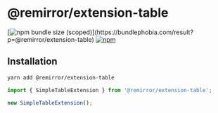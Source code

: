 # @remirror/extension-table

[![npm bundle size (scoped)](https://img.shields.io/bundlephobia/minzip/@remirror/extension-table.svg?)](https://bundlephobia.com/result?p=@remirror/extension-table)
[![npm](https://img.shields.io/npm/dm/@remirror/extension-table.svg?&logo=npm)](https://www.npmjs.com/package/@remirror/extension-table)

## Installation

```bash
yarn add @remirror/extension-table
```

```ts
import { SimpleTableExtension } from '@remirror/extension-table';

new SimpleTableExtension();
```
